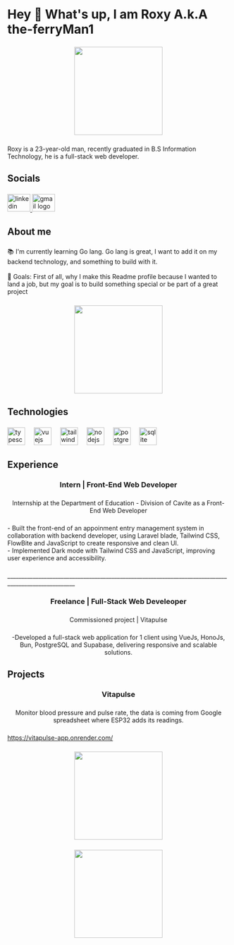<h1 align="left">Hey 👋 What's up, I am Roxy A.k.A the-ferryMan1</h1>

###

<div align="center">
  <img height="200" src="https://media1.giphy.com/media/v1.Y2lkPTc5MGI3NjExano3cmEyeTVqdTJ0cjdlNHBjYXljdGtyaXp0NHU4NGY1cDhzcWlwMSZlcD12MV9pbnRlcm5hbF9naWZfYnlfaWQmY3Q9Zw/clnORRzuaBV7rNisCP/giphy.gif"  />
</div>

###

<p align="left">Roxy is a 23-year-old man, recently graduated in B.S Information Technology, he is a full-stack web developer.</p>

###

<h2 align="left">Socials</h2>

###

<div align="left">
  <a href="https://www.linkedin.com/in/merced-roxy-51b193328?utm_source=share&utm_campaign=share_via&utm_content=profile&utm_medium=android_app" target="_blank">
    <img src="https://raw.githubusercontent.com/maurodesouza/profile-readme-generator/master/src/assets/icons/social/linkedin/default.svg" width="52" height="40" alt="linkedin logo"  />
  </a>
  <a href="https://mailto:mercedroxy@gmail.com" target="_blank">
    <img src="https://raw.githubusercontent.com/maurodesouza/profile-readme-generator/master/src/assets/icons/social/gmail/default.svg" width="52" height="40" alt="gmail logo"  />
  </a>
</div>

###

<h2 align="left">About me</h2>

###

<p align="left">📚 I'm currently learning Go lang. Go lang is great, I want to add it on my backend technology, and something to build with it.<br><br>🎯 Goals: First of all, why I make this Readme profile because I wanted to land a job, but my goal is to build something special or be part of a great project</p>

###

<div align="center">
  <img height="200" src="https://media.giphy.com/media/v1.Y2lkPTc5MGI3NjExZWlzbWV6Z2ltcmFkNG53aHpsaTh1YWJzeG41YWZtOGhidzl5NXV5bCZlcD12MV9naWZzX3NlYXJjaCZjdD1n/Ws6T5PN7wHv3cY8xy8/giphy.gif"  />
</div>

###

<h2 align="left">Technologies</h2>

###

<div align="left">
  <img src="https://cdn.jsdelivr.net/gh/devicons/devicon/icons/typescript/typescript-original.svg" height="40" alt="typescript logo"  />
  <img width="12" />
  <img src="https://cdn.jsdelivr.net/gh/devicons/devicon/icons/vuejs/vuejs-original.svg" height="40" alt="vuejs logo"  />
  <img width="12" />
  <img src="https://cdn.simpleicons.org/tailwindcss/06B6D4" height="40" alt="tailwindcss logo"  />
  <img width="12" />
  <img src="https://cdn.simpleicons.org/nodedotjs/339933" height="40" alt="nodejs logo"  />
  <img width="12" />
  <img src="https://cdn.simpleicons.org/postgresql/4169E1" height="40" alt="postgresql logo"  />
  <img width="12" />
  <img src="https://cdn.jsdelivr.net/gh/devicons/devicon/icons/sqlite/sqlite-original.svg" height="40" alt="sqlite logo"  />
</div>

###

<h2 align="left">Experience</h2>

###

<h3 align="center">Intern | Front-End Web Developer</h3>

###

<p align="center">Internship at the Department of Education - Division of Cavite as a Front-End Web Developer</p>

###

<p align="left">- Built the front-end of an appoinment entry management system in collaboration with backend developer, using Laravel blade, Tailwind CSS, FlowBite and JavaScript to create responsive and clean UI.<br>- Implemented Dark mode with Tailwind CSS and JavaScript, improving user experience and accessibility.</p>

###

<p align="left">______________________________________________________________________________________________________</p>

###

<h3 align="center">Freelance | Full-Stack Web Develeoper</h3>

###

<p align="center">Commissioned project | Vitapulse</p>

###

<p align="center">-Developed a full-stack web application for 1 client using VueJs, HonoJs, Bun, PostgreSQL and Supabase, delivering responsive and scalable solutions.</p>

###

<h2 align="left">Projects</h2>

###

<h3 align="center">Vitapulse</h3>

###

<p align="center">Monitor blood pressure and pulse rate, the data is coming from Google spreadsheet where ESP32 adds its readings.</p>

###

<a href="https://vitapulse-app.onrender.com" align="center">https://vitapulse-app.onrender.com/</a>

###

<div align="center">
  <img height="200" src="https://drive.google.com/u/0/drive-viewer/AKGpihYAmFlQ5Tb4CUJoqH1za7tU-pQWKzEQ2dvIZEuSpYA3ccgnb-_dUwZcbI5uRhiFVwfYStl4Cywec6V9R1r311p53-0G5aeuGRs=s1600-rw-v1"  />
</div>

###

<div align="center">
  <img height="200" src="https://media4.giphy.com/media/v1.Y2lkPTc5MGI3NjExa3V0ZmE1cGE0NDUzMzAzM2RxYW4xY2czaXZuNWtyZW5yd2k4dW94dyZlcD12MV9pbnRlcm5hbF9naWZfYnlfaWQmY3Q9Zw/i21tixUQEE7TEqwmYa/giphy.gif"  />
</div>

###
